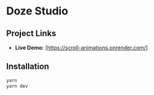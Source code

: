 # Doze Studio

## Project Links

- **Live Demo:** [https://scroll-animations.onrender.com/]

## Installation

```bash
yarn
yarn dev
